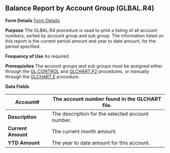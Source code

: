## Balance Report by Account Group (GLBAL.R4)
<PageHeader />

**Form Details**
[Form Details](../GLBAL-R4-1/README.md)

**Purpose**
The GLBAL.R4 procedure is used to print a listing of all account numbers,
sorted by account group and sub group. The information listed on this report
is the current period amount and year to date amount, for the period
specified.

**Frequency of Use**
As required.

**Prerequisites**
The account groups and sub groups must be assigned either through the
[GL.CONTROL](../GL-CONTROL/README.md) and [GLCHART.P2](../GLCHART-P2/README.md) procedures, or
manually through the [GLCHART.E](../GLCHART-E/README.md) procedure.

**Data Fields**

| **Account#**       | The account number found in the GLCHART file.    |
| ------------------ | ------------------------------------------------ |
| **Description**    | The description for the selected account number. |
| **Current Amount** | The current month amount.                        |
| **YTD Amount**     | The year to date amount for this account.        |

<badge text= "Version 8.10.57 " vertical="middle" />

<PageFooter />

